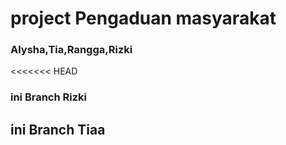 # project Pengaduan masyarakat

### Alysha,Tia,Rangga,Rizki

<<<<<<< HEAD

### ini Branch Rizki

## ini Branch Tiaa

